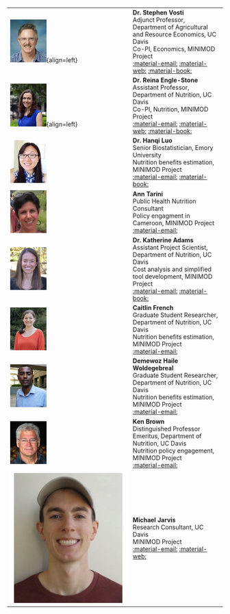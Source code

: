 
|                                             |                       |
|---------------------------------------------|-----------------------|
|![](../pictures/vosti_steve.jpg){align=left} | **Dr. Stephen Vosti** <br> Adjunct Professor, Department of Agricultural and Resource Economics, UC Davis <br>   Co-PI, Economics, MINIMOD Project <br> [:material-email:](mailto:vosti@primal.ucdavis.edu) [:material-web:](http://are.ucdavis.edu/people/faculty/stephen-vosti/) [:material-book:](https://scholar.google.com/citations?user=5tviTWQAAAAJ&hl=en)|
| ![](../pictures/engle-stone_reina.jpg){align=left} | **Dr. Reina Engle-Stone** <br> Assistant Professor, Department of Nutrition, UC Davis <br> Co-PI, Nutrition, MINIMOD Project <br> [:material-email:](mailto:renglestone@ucdavis.edu) [:material-web:](http://nutrition.ucdavis.edu/people/faculty/englestone_reina.html) [:material-book:](https://scholar.google.com/citations?user=3IdJLu8AAAAJ&amp;hl=en) |
|![](../pictures/luo_haqui.jpg) | **Dr. Hanqi Luo** <br> Senior Biostatistician, Emory University <br>  Nutrition benefits estimation, MINIMOD Project <br> [:material-email:](mailto:luohanqi@gmail.com) [:material-book:](https://scholar.google.com/citations?user=cVBKMiwAAAAJ&amp;hl=en) | 
| ![](../pictures/tarini_ann.jpg) | **Ann Tarini** <br> Public Health Nutrition Consultant <br>  Policy engagment in Cameroon, MINIMOD Project <br> [:material-email:](mailto:tariniann@gmail.com) |
| ![](../pictures/adams_katie.jpg) | **Dr. Katherine Adams** <br> Assistant Project Scientist, Department of Nutrition, UC Davis <br> Cost analysis and simplified tool development, MINIMOD Project <br> [:material-email:](mailto:kpittenger@ucdavis.edu) [:material-book:](https://scholar.google.com/citations?user=_j3Yh-YAAAAJ&hl=en) | 
![](../pictures/french_caitlin.jpg) | **Caitlin French** <br> Graduate Student Researcher, Department of Nutrition, UC Davis <br> Nutrition benefits estimation, MINIMOD Project <br> [:material-email:](mailto:cdfrench@ucdavis.edu) | 
|![](../pictures/woldegebreal_demewoz.jpg) | **Demewoz Haile Woldegebreal** <br> Graduate Student Researcher, Department of Nutrition, UC Davis <br>  Nutrition benefits estimation, MINIMOD Project <br> [:material-email:](mailto:dewolde@ucdavis.edu) | 
|![](../pictures/brown_kenneth.jpg) | **Ken Brown** <br> Distinguished Professor Emeritus, Department of Nutrition, UC Davis <br>  Nutrition policy engagement, MINIMOD Project <br> [:material-email:](mailto:Ken.Brown@gatesfoundation.org)
|![](../pictures/michael_jarvis.jpeg) | **Michael Jarvis** <br> Research Consultant, UC Davis <br> MINIMOD Project <br> [:material-email:](mailto:mjarvis@ucdavis.edu) [:material-web:](www.linkedin.com/in/jarvis-michael) |